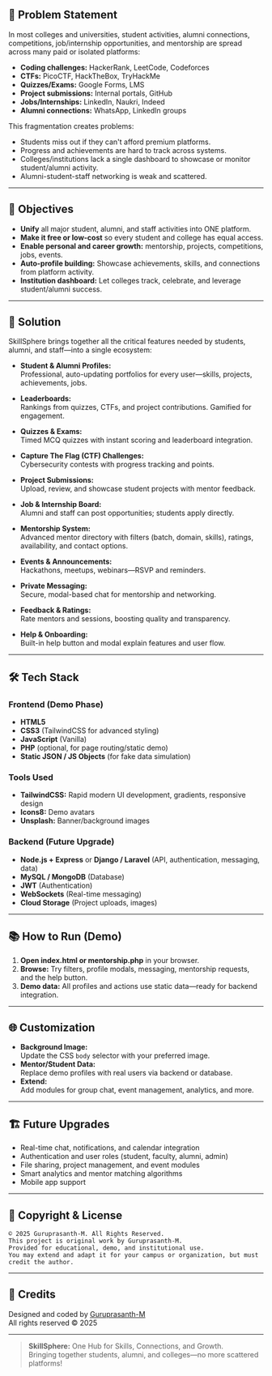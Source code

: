 ## 🧩 Problem Statement

In most colleges and universities, student activities, alumni connections, competitions, job/internship opportunities, and mentorship are spread across many paid or isolated platforms:

- **Coding challenges:** HackerRank, LeetCode, Codeforces
- **CTFs:** PicoCTF, HackTheBox, TryHackMe
- **Quizzes/Exams:** Google Forms, LMS
- **Project submissions:** Internal portals, GitHub
- **Jobs/Internships:** LinkedIn, Naukri, Indeed
- **Alumni connections:** WhatsApp, LinkedIn groups

This fragmentation creates problems:
- Students miss out if they can't afford premium platforms.
- Progress and achievements are hard to track across systems.
- Colleges/institutions lack a single dashboard to showcase or monitor student/alumni activity.
- Alumni-student-staff networking is weak and scattered.

---

## 🎯 Objectives

- **Unify** all major student, alumni, and staff activities into ONE platform.
- **Make it free or low-cost** so every student and college has equal access.
- **Enable personal and career growth:** mentorship, projects, competitions, jobs, events.
- **Auto-profile building:** Showcase achievements, skills, and connections from platform activity.
- **Institution dashboard:** Let colleges track, celebrate, and leverage student/alumni success.

---

## 🚀 Solution

SkillSphere brings together all the critical features needed by students, alumni, and staff—into a single ecosystem:

- **Student & Alumni Profiles:**  
  Professional, auto-updating portfolios for every user—skills, projects, achievements, jobs.

- **Leaderboards:**  
  Rankings from quizzes, CTFs, and project contributions. Gamified for engagement.

- **Quizzes & Exams:**  
  Timed MCQ quizzes with instant scoring and leaderboard integration.

- **Capture The Flag (CTF) Challenges:**  
  Cybersecurity contests with progress tracking and points.

- **Project Submissions:**  
  Upload, review, and showcase student projects with mentor feedback.

- **Job & Internship Board:**  
  Alumni and staff can post opportunities; students apply directly.

- **Mentorship System:**  
  Advanced mentor directory with filters (batch, domain, skills), ratings, availability, and contact options.

- **Events & Announcements:**  
  Hackathons, meetups, webinars—RSVP and reminders.

- **Private Messaging:**  
  Secure, modal-based chat for mentorship and networking.

- **Feedback & Ratings:**  
  Rate mentors and sessions, boosting quality and transparency.

- **Help & Onboarding:**  
  Built-in help button and modal explain features and user flow.

---

## 🛠️ Tech Stack

### Frontend (Demo Phase)
- **HTML5**
- **CSS3** (TailwindCSS for advanced styling)
- **JavaScript** (Vanilla)
- **PHP** (optional, for page routing/static demo)
- **Static JSON / JS Objects** (for fake data simulation)

### Tools Used
- **TailwindCSS:** Rapid modern UI development, gradients, responsive design
- **Icons8:** Demo avatars
- **Unsplash:** Banner/background images

### Backend (Future Upgrade)
- **Node.js + Express** or **Django / Laravel** (API, authentication, messaging, data)
- **MySQL / MongoDB** (Database)
- **JWT** (Authentication)
- **WebSockets** (Real-time messaging)
- **Cloud Storage** (Project uploads, images)

---

## 📚 How to Run (Demo)

1. **Open index.html or mentorship.php** in your browser.
2. **Browse:** Try filters, profile modals, messaging, mentorship requests, and the help button.
3. **Demo data:** All profiles and actions use static data—ready for backend integration.

---

## 🌐 Customization

- **Background Image:**  
  Update the CSS `body` selector with your preferred image.
- **Mentor/Student Data:**  
  Replace demo profiles with real users via backend or database.
- **Extend:**  
  Add modules for group chat, event management, analytics, and more.

---

## 🏗️ Future Upgrades

- Real-time chat, notifications, and calendar integration
- Authentication and user roles (student, faculty, alumni, admin)
- File sharing, project management, and event modules
- Smart analytics and mentor matching algorithms
- Mobile app support

---

## 📝 Copyright & License

```
© 2025 Guruprasanth-M. All Rights Reserved.
This project is original work by Guruprasanth-M.
Provided for educational, demo, and institutional use.
You may extend and adapt it for your campus or organization, but must credit the author.
```

---

## 🙌 Credits

Designed and coded by [Guruprasanth-M](https://github.com/Guruprasanth-M)  
All rights reserved © 2025

---

> **SkillSphere:** One Hub for Skills, Connections, and Growth.  
> Bringing together students, alumni, and colleges—no more scattered platforms!
